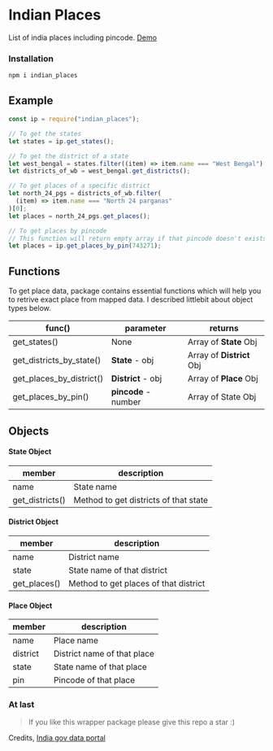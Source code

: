 # Indian Places

List of india places including pincode. [Demo](https://epicx67.github.io/indian_places_demo/)

### Installation

    npm i indian_places

## Example

```javascript
const ip = require("indian_places");

// To get the states
let states = ip.get_states();

// To get the district of a state
let west_bengal = states.filter((item) => item.name === "West Bengal")[0];
let districts_of_wb = west_bengal.get_districts();

// To get places of a specific district
let north_24_pgs = districts_of_wb.filter(
  (item) => item.name === "North 24 parganas"
)[0];
let places = north_24_pgs.get_places();

// To get places by pincode
// This function will return empty array if that pincode doesn't exists
let places = ip.get_places_by_pin(743271);
```

## Functions

To get place data, package contains essential functions which will help you to retrive exact place from mapped data. I described littlebit about object types below.

| func()                   | parameter            | returns                   |
| ------------------------ | -------------------- | ------------------------- |
| get_states()             | None                 | Array of **State** Obj    |
| get_districts_by_state() | **State** - obj      | Array of **District** Obj |
| get_places_by_district() | **District** - obj   | Array of **Place** Obj    |
| get_places_by_pin()      | **pincode** - number | Array of State Obj        |

## Objects

#### State Object

| member          | description                           |
| --------------- | ------------------------------------- |
| name            | State name                            |
| get_districts() | Method to get districts of that state |

#### District Object

| member       | description                           |
| ------------ | ------------------------------------- |
| name         | District name                         |
| state        | State name of that district           |
| get_places() | Method to get places of that district |

#### Place Object

| member   | description                 |
| -------- | --------------------------- |
| name     | Place name                  |
| district | District name of that place |
| state    | State name of that place    |
| pin      | Pincode of that place       |

### At last

> If you like this wrapper package please give this repo a star :)

Credits,
[India gov data portal](https://data.gov.in/)
